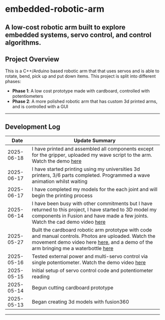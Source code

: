 # embedded-robotic-arm
A low-cost robotic arm built to explore embedded systems, servo control, and control algorithms.
---

## Project Overview
This is a C++/Arduino based robotic arm that that uses servos and is able to rotate, bend,  pick up and put down items. This project is split into different phases:

- **Phase 1**: A low cost prototype made with cardboard, controlled with potentiometers
- **Phase 2**: A more polished robotic arm that has custom 3d printed arms, and is controlled with a GUI

---

## Development Log

| Date       | Update Summary                                  |
|------------|--------------------------------------------------|
| 2025-06-18 | I have printed and assembled all components except for the gripper, uploaded my wave script to the arm. Watch the demo [here](https://youtube.com/shorts/mAFQgBKIPcE?feature=share)|
| 2025-06-17 | I have started printing using my universities 3d printers, 3/6 parts completed. Programmed a wave animation whilst waiting
| 2025-06-17 | I have completed my models for the each joint and will begin the printing process
| 2025-06-14 | I have been busy with other commitments but I have returned to this project, I have started to 3D model my components in Fusion and have made a few joints. Watch the cad demo video [here](https://youtu.be/NGLektZBveY)|
| 2025-05-27 | Built the cardboard robotic arm prototype with code and manual controls. Photos are uploaded. Watch the movement demo video here [here](https://youtu.be/dCFzufIIIDc), and a demo of the arm bringing me a waterbottle [here](https://youtube.com/shorts/pW1OAWMeoAk)|
| 2025-05-16 | Tested external power and multi-servo control via single potentiometer. Watch the demo video [here](https://youtube.com/shorts/bfpbie02di8?feature=share) |
| 2025-05-15 | Initial setup of servo control code and potentiometer reading |
| 2025-05-14 | Begun cutting cardboard prototype|
| 2025-05-13 | Began creating 3d models with fusion360|

---
